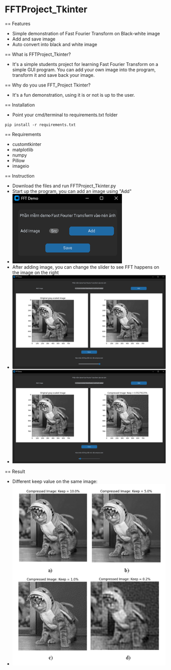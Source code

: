 # FFTProject_Tkinter

== Features
  * Simple demonstration of Fast Fourier Transform on Black-white image
  * Add and save image
  * Auto convert into black and white image

== What is FFTProject_Tkinter?
 * It's a simple students project for learning Fast Fourier Transform on a simple GUI program. You can add your own   image into the program, transform it and save back your image.

== Why do you use FFT_Project Tkinter?
 * It's a fun demonstration, using it is or not is up to the user.

== Installation
 * Point your cmd/terminal to requirements.txt folder
 ```shell
 pip install -r requirements.txt
 ```
== Requirements
 * customtkinter
 * matplotlib
 * numpy
 * Pillow
 * imageio
 
== Instruction
 * Download the files and run FFTProject_Tkinter.py
 * Start up the program, you can add an image using "Add"
 * ![alt text](https://github.com/Erisuru/FFTProject_Tkinter/blob/main/readme_img/1.png?raw=true)
 * After adding image, you can change the slider to see FFT happens on the image on the right
 * ![alt text](https://github.com/Erisuru/FFTProject_Tkinter/blob/main/readme_img/2.png?raw=true)
 * ![alt text](https://github.com/Erisuru/FFTProject_Tkinter/blob/main/readme_img/3.png?raw=true)

== Result
 * Different keep value on the same image:
 * ![alt text](https://github.com/Erisuru/FFTProject_Tkinter/blob/main/readme_img/4.png?raw=true)
